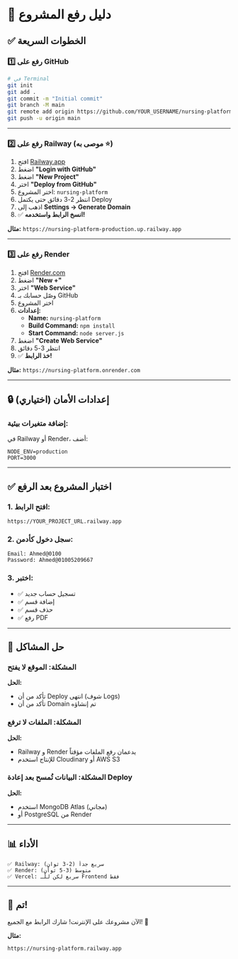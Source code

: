 # 🚀 دليل رفع المشروع

## ✅ الخطوات السريعة

### 1️⃣ رفع على GitHub

```bash
# في Terminal
git init
git add .
git commit -m "Initial commit"
git branch -M main
git remote add origin https://github.com/YOUR_USERNAME/nursing-platform.git
git push -u origin main
```

---

### 2️⃣ رفع على Railway (موصى به ⭐)

1. افتح [Railway.app](https://railway.app)
2. اضغط **"Login with GitHub"**
3. اضغط **"New Project"**
4. اختر **"Deploy from GitHub"**
5. اختر المشروع: `nursing-platform`
6. انتظر 2-3 دقائق حتى يكتمل Deploy
7. اذهب إلى **Settings → Generate Domain**
8. ✅ **انسخ الرابط واستخدمه!**

**مثال:** `https://nursing-platform-production.up.railway.app`

---

### 3️⃣ رفع على Render

1. افتح [Render.com](https://render.com)
2. اضغط **"New +"**
3. اختر **"Web Service"**
4. وصّل حسابك بـ GitHub
5. اختر المشروع
6. **إعدادات:**
   - **Name:** `nursing-platform`
   - **Build Command:** `npm install`
   - **Start Command:** `node server.js`
7. اضغط **"Create Web Service"**
8. انتظر 3-5 دقائق
9. ✅ **خذ الرابط!**

**مثال:** `https://nursing-platform.onrender.com`

---

## 🔒 إعدادات الأمان (اختياري)

### إضافة متغيرات بيئية:

في Railway أو Render، أضف:

```
NODE_ENV=production
PORT=3000
```

---

## ✅ اختبار المشروع بعد الرفع

### 1. افتح الرابط:
```
https://YOUR_PROJECT_URL.railway.app
```

### 2. سجل دخول كأدمن:
```
Email: Ahmed@0100
Password: Ahmed@01005209667
```

### 3. اختبر:
- ✅ تسجيل حساب جديد
- ✅ إضافة قسم
- ✅ حذف قسم
- ✅ رفع PDF

---

## 🐛 حل المشاكل

### المشكلة: الموقع لا يفتح
**الحل:**
- تأكد من أن Deploy انتهى (شوف Logs)
- تأكد من أن Domain تم إنشاؤه

### المشكلة: الملفات لا ترفع
**الحل:**
- Railway و Render يدعمان رفع الملفات مؤقتاً
- للإنتاج استخدم Cloudinary أو AWS S3

### المشكلة: البيانات تُمسح بعد إعادة Deploy
**الحل:**
- استخدم MongoDB Atlas (مجاني)
- أو PostgreSQL من Render

---

## 📊 الأداء

```
✅ Railway: سريع جداً (2-3 ثوانٍ)
✅ Render: متوسط (3-5 ثوانٍ)
✅ Vercel: سريع لكن للـ Frontend فقط
```

---

## 🎉 تم!

الآن مشروعك على الإنترنت! شارك الرابط مع الجميع! 🚀

**مثال:**
```
https://nursing-platform.railway.app
```
